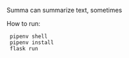Summa can summarize text, sometimes

How to run:

  ```
   pipenv shell
   pipenv install
   flask run
  ```